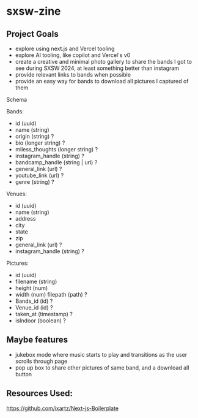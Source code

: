 # sxsw-zine

## Project Goals
- explore using next.js and Vercel tooling
- explore AI tooling, like copilot and Vercel's v0
- create a creative and minimal photo gallery to share the bands I got to see during SXSW 2024, at least something better than instagram
- provide relevant links to bands when possible
- provide an easy way for bands to download all pictures I captured of them


Schema

Bands:
 - id (uuid)
 - name (string)
 - origin (string) ?
 - bio (longer string) ?
 - miless_thoughts (longer string) ?
 - instagram_handle (string) ?
 - bandcamp_handle (string | url) ?
 - general_link (url) ?
 - youtube_link (url) ?
 - genre (string) ?

Venues:
 - id (uuid)
 - name (string)
 - address 
 - city
 - state
 - zip
 - general_link (url) ?
 - instagram_handle (string) ?

Pictures:
 - id (uuid)
 - filename (string)
 - height (num)
 - width (num)
   filepath (path) ?
 - Bands_id (id) ?
 - Venue_id (id) ?
 - taken_at (timestamp) ?
 - isIndoor (boolean) ?

## Maybe features
- jukebox mode where music starts to play and transitions as the user scrolls through page
- pop up box to share other pictures of same band, and a download all button

## Resources Used:
https://github.com/ixartz/Next-js-Boilerplate

